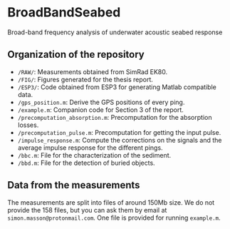 # BroadBandSeabed
Broad-band frequency analysis of underwater acoustic seabed response

## Organization of the repository
* `/RAW/`: Measurements obtained from SimRad EK80.
* `/FIG/`: Figures generated for the thesis report.
* `/ESP3/`: Code obtained from ESP3 for generating Matlab compatible data.
* `/gps_position.m`: Derive the GPS positions of every ping.
* `/example.m`: Companion code for Section 3 of the report.
* `/precomputation_absorption.m`: Precomputation for the absorption losses.
* `/precomputation_pulse.m`: Precomputation for getting the input pulse.
* `/impulse_response.m`: Compute the corrections on the signals and the average impulse response for the different pings.
* `/bbc.m`: File for the characterization of the sediment.
* `/bbd.m`: File for the detection of buried objects.

## Data from the measurements
The measurements are split into files of around 150Mb size. We do not provide the 158 files, but you can ask them by email at `simon.masson@protonmail.com`. One file is provided for running `example.m`.

